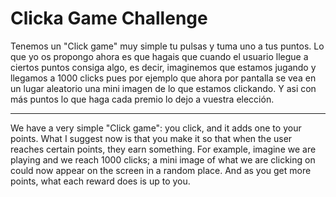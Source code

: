 # Clicka Game Challenge

Tenemos un "Click game" muy simple tu pulsas y tuma uno a tus puntos. Lo que yo os propongo ahora es que hagais que cuando el usuario llegue a ciertos puntos consiga algo, 
es decir, imaginemos que estamos jugando y llegamos a 1000 clicks pues por ejemplo que ahora por pantalla se vea en un lugar aleatorio una mini imagen de lo que estamos clickando.
Y asi con más puntos lo que haga cada premio lo dejo a vuestra elección.

-----------------------------------------------------------------------------------------------------------------------------------------------------------------------------

We have a very simple "Click game": you click, and it adds one to your points. What I suggest now is that you make it so that when the user reaches certain points, they earn 
something. For example, imagine we are playing and we reach 1000 clicks; a mini image of what we are clicking on could now appear on the screen in a random place. And as you get
more points, what each reward does is up to you.
